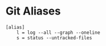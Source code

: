 # Git Aliases

```plain text title="~/.gitconfig"
[alias]
	l = log --all --graph --oneline
	s = status --untracked-files
```
